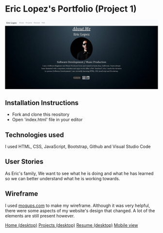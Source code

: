 # Eric Lopez's Portfolio (Project 1)

![home page](assets/portfolio_screenshot.jpg)

Installation Instructions
-------------

- Fork and clone this reository
- Open 'index.html' file in your editor

Technologies used
------------

I used HTML, CSS, JavaScript, Bootstrap, Github and Visual Studio Code


User Stories
----------

As Eric's family, We want to see what he is doing and what he has learned so we can better understand what he is working towards.

Wireframe
---------

I used [moqups.com](https://moqups.com/) to make my wireframe.  Although it was very helpful, there were some aspects of my website's design that changed.  A lot of the elements are still present however.

[Home (desktop)](wireframe/home_desktop.jpg)
[Projects (desktop)](wireframe/projects_desktop.jpg)
[Resume (desktop)](wireframe/resume_desktop.jpg)
[Mobile view](wireframe/home_mobile.jpg)